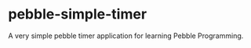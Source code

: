 pebble-simple-timer
===================

A very simple pebble timer application for learning Pebble Programming.

